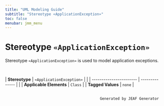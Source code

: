 ```yaml
---
title: "UML Modeling Guide"
subtitle: "Stereotype «ApplicationException»"
toc: false
menubar: jmm_menu
---
```


# Stereotype `«ApplicationException»`
Stereotype `«ApplicationException»` is used to model application exceptions.

<br>

| **Stereotype**          | `«ApplicationException»` | |
| ----------------------- | -------------- | |
| **Applicable Elements** | `Class`        |
| **Tagged Values**       | `none`           |



<br>

<div style="text-align: right"><code>Generated by JEAF Generator</code></div>

    
